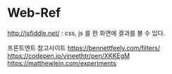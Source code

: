 # Web-Ref
http://jsfiddle.net/ : css, js 를 한 화면에 결과를 볼 수 있다.

프론트엔트 참고사이트
https://bennettfeely.com/filters/
https://codepen.io/vineethtr/pen/XKKEgM
https://matthewlein.com/experiments
